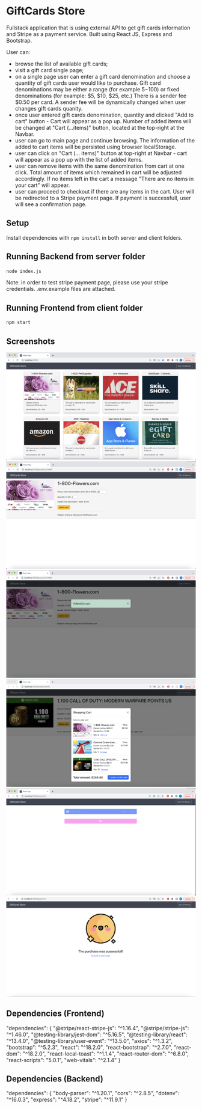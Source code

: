 # GiftCards Store

Fullstack application that is using external API to get gift cards information and Stripe as a payment service.
Built using React JS, Express and Bootstrap.

User can:
- browse the list of available gift cards;
- visit a gift card single page;
- on a single page user can enter a gift card denomination and choose a quantity of gift cards user would like to purchase. Gift card denominations may be either a range (for example 5$-100$) or fixed denominations (for example: $5, $10, $25, etc.) There is a sender fee $0.50 per card. A sender fee will be dynamically changed when user changes gift cards quanity.
- once user entered gift cards denomination, quantity and clicked "Add to cart" button - Cart will appear as a pop up. Number of added items will be changed at "Cart (...items)" button, located at the top-right at the Navbar.
- user can go to main page and continue browsing. The information of the added to cart items will be persisted using browser localStorage.
- user can click on "Cart (... items)" button at top-right at Navbar - cart will appear as a pop up with the list of added items. 
- user can remove items with the same denomination from cart at one click. Total amount of items which remained in cart will be adjusted accordingly. If no items left in the cart a message "There are no items in your cart"  will appear.
- user can proceed to checkout if there are any items in the cart. User will be redirected to a Stripe payment page. If payment is successfull, user will see a confirmation page.

## Setup

Install dependencies with `npm install` in both server and client folders.


## Running Backend from server folder
```sh
node index.js
```

Note: in order to test stripe payment page, please use your stripe credentials. .env.example files are attached.

## Running Frontend from client folder

```sh
npm start
```

## Screenshots

!["Main page"](https://github.com/YuliiaMatich/react-shopping-cart/blob/main/images/main-page.png)
!["Single item page"](https://github.com/YuliiaMatich/react-shopping-cart/blob/main/images/single-item.png)
!["Added to cart"](https://github.com/YuliiaMatich/react-shopping-cart/blob/main/images/added-to-cart.png)
!["Cart"](https://github.com/YuliiaMatich/react-shopping-cart/blob/main/images/cart.png)
!["Payment page"](https://github.com/YuliiaMatich/react-shopping-cart/blob/main/images/stripe-payment-page.png)
!["Payment confirmation"](https://github.com/YuliiaMatich/react-shopping-cart/blob/main/images/payment-confirmation.png)

## Dependencies (Frontend)
 "dependencies": {
    "@stripe/react-stripe-js": "^1.16.4",
    "@stripe/stripe-js": "^1.46.0",
    "@testing-library/jest-dom": "^5.16.5",
    "@testing-library/react": "^13.4.0",
    "@testing-library/user-event": "^13.5.0",
    "axios": "^1.3.2",
    "bootstrap": "^5.2.3",
    "react": "^18.2.0",
    "react-bootstrap": "^2.7.0",
    "react-dom": "^18.2.0",
    "react-local-toast": "^1.1.4",
    "react-router-dom": "^6.8.0",
    "react-scripts": "5.0.1",
    "web-vitals": "^2.1.4"
  }


## Dependencies (Backend)
"dependencies": {
    "body-parser": "^1.20.1",
    "cors": "^2.8.5",
    "dotenv": "^16.0.3",
    "express": "^4.18.2",
    "stripe": "^11.9.1"
  }
